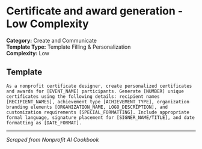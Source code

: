 # Certificate and award generation - Low Complexity

**Category:** Create and Communicate  
**Template Type:** Template Filling & Personalization  
**Complexity:** Low

## Template

```
As a nonprofit certificate designer, create personalized certificates and awards for [EVENT_NAME] participants. Generate [NUMBER] unique certificates using the following details: recipient names [RECIPIENT_NAMES], achievement type [ACHIEVEMENT_TYPE], organization branding elements [ORGANIZATION_NAME, LOGO_DESCRIPTION], and customization requirements [SPECIAL_FORMATTING]. Include appropriate formal language, signature placement for [SIGNER_NAME/TITLE], and date formatting as [DATE_FORMAT].
```

---
*Scraped from Nonprofit AI Cookbook*
